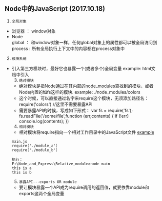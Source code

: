 ## Node中的JavaScript (2017.10.18)
1. `全局对象`
* 浏览器  ： window对象
* Node    
global  ： 和window对象一样，任何global对象上的属性都可以被全局访问到
process :  所有全局执行上下文中的内容都在process对象中

2. `模块系统`
* 引入第三方模块时，最好它也暴露一个(或者多个)全局变量
example:
html文档中引入 <script src="http://code.jquery.com/jquery-1.6.0.js"> 你可以
通过该模块上的jQuery对象来使用：
<script>
    jQuery(function (){
        alert('hello world!');
    });
</script>
3. `绝对模块`
* 绝对模块是指Node通过在其内部的node_modules查找到的模块，或者Node内置的如fs这样的模块.
example:
./node_modules/colors
* 这个时候，可以直接通过名字来require这个模块，无须添加路径名：
  require('colors')  //这里不需要暴露API
* 需要暴露API的时候，写成如下形式：
  var fs = require('fs');
  fs.readFile('/some/file',function (err,contents) {
      if (!err) console.log(contents);
  })
4. `相对模块`
* 相对模块将require指向一个相对工作目录中的JavaScript文件
[example](https://github.com/GalenDeng/Node_and_Express/tree/master/Relative_module)
```
main.js
require('./module_a')
require('./module_b')

执行：
E:\Node_and_Express\Relative_module>node main
this is a
this is b
```
5. `暴露API---exports OR module`
* 要让模块暴露一个API成为require调用的返回值，就要依靠module和exports这两个全局变量